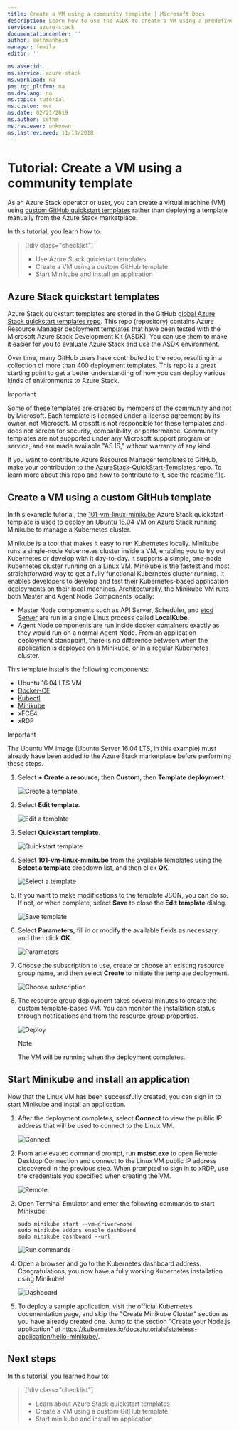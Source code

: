 ```yaml
---
title: Create a VM using a community template | Microsoft Docs
description: Learn how to use the ASDK to create a VM using a predefined template and a GitHub custom template.
services: azure-stack
documentationcenter: ''
author: sethmanheim
manager: femila
editor: ''

ms.assetid: 
ms.service: azure-stack
ms.workload: na
pms.tgt_pltfrm: na
ms.devlang: na
ms.topic: tutorial
ms.custom: mvc
ms.date: 02/21/2019
ms.author: sethm
ms.reviewer: unknown
ms.lastreviewed: 11/13/2018
---
```


# Tutorial: Create a VM using a community template

As an Azure Stack operator or user, you can create a virtual machine (VM) using [custom GitHub quickstart templates](https://github.com/Azure/AzureStack-QuickStart-Templates) rather than deploying a template manually from the Azure Stack marketplace.

In this tutorial, you learn how to:

> [!div class="checklist"]
> * Use Azure Stack quickstart templates
> * Create a VM using a custom GitHub template
> * Start Minikube and install an application

## Azure Stack quickstart templates

Azure Stack quickstart templates are stored in the GitHub [global Azure Stack quickstart templates repo](https://github.com/Azure/AzureStack-QuickStart-Templates). This repo (repository) contains Azure Resource Manager deployment templates that have been tested with the Microsoft Azure Stack Development Kit (ASDK). You can use them to make it easier for you to evaluate Azure Stack and use the ASDK environment.

Over time, many GitHub users have contributed to the repo, resulting in a collection of more than 400 deployment templates. This repo is a great starting point to get a better understanding of how you can deploy various kinds of environments to Azure Stack.

>[!IMPORTANT]
> Some of these templates are created by members of the community and not by Microsoft. Each template is licensed under a license agreement by its owner, not Microsoft. Microsoft is not responsible for these templates and does not screen for security, compatibility, or performance. Community templates are not supported under any Microsoft support program or service, and are made available "AS IS," without warranty of any kind.

If you want to contribute Azure Resource Manager templates to GitHub, make your contribution to the [AzureStack-QuickStart-Templates](https://github.com/Azure/AzureStack-QuickStart-Templates) repo. To learn more about this repo and how to contribute to it, see the [readme file](https://github.com/Azure/AzureStack-QuickStart-Templates/blob/master/README.md).

## Create a VM using a custom GitHub template

In this example tutorial, the [101-vm-linux-minikube](https://github.com/Azure/AzureStack-QuickStart-Templates/tree/master/101-vm-linux-minikube) Azure Stack quickstart template is used to deploy an Ubuntu 16.04 VM on Azure Stack running Minikube to manage a Kubernetes cluster.

Minikube is a tool that makes it easy to run Kubernetes locally. Minikube runs a single-node Kubernetes cluster inside a VM, enabling you to try out Kubernetes or develop with it day-to-day. It supports a simple, one-node Kubernetes cluster running on a Linux VM. Minikube is the fastest and most straightforward way to get a fully functional Kubernetes cluster running. It enables developers to develop and test their Kubernetes-based application deployments on their local machines. Architecturally, the Minikube VM runs both Master and Agent Node Components locally:

* Master Node components such as API Server, Scheduler, and [etcd Server](https://coreos.com/etcd/) are run in a single Linux process called **LocalKube**.
* Agent Node components are run inside docker containers exactly as they would run on a normal Agent Node. From an application deployment standpoint, there is no difference between when the application is deployed on a Minikube, or in a regular Kubernetes cluster.

This template installs the following components:

* Ubuntu 16.04 LTS VM
* [Docker-CE](https://download.docker.com/linux/ubuntu)
* [Kubectl](https://storage.googleapis.com/kubernetes-release/release/v1.8.0/bin/linux/amd64/kubectl)
* [Minikube](https://storage.googleapis.com/minikube/releases/latest/minikube-linux-amd64)
* xFCE4
* xRDP

> [!IMPORTANT]
> The Ubuntu VM image (Ubuntu Server 16.04 LTS, in this example) must already have been added to the Azure Stack marketplace before performing these steps.

1. Select **+ Create a resource**, then **Custom**, then **Template deployment**.

    ![Create a template](media/azure-stack-create-vm-template/1.PNG)

2. Select **Edit template**.

    ![Edit a template](media/azure-stack-create-vm-template/2.PNG)

3. Select **Quickstart template**.

    ![Quickstart template](media/azure-stack-create-vm-template/3.PNG)

4. Select **101-vm-linux-minikube** from the available templates using the **Select a template** dropdown list, and then click **OK**.

    ![Select a template](media/azure-stack-create-vm-template/4.PNG)

5. If you want to make modifications to the template JSON, you can do so. If not, or when complete, select **Save** to close the **Edit template** dialog.

    ![Save template](media/azure-stack-create-vm-template/5.PNG)

6. Select **Parameters**, fill in or modify the available fields as necessary, and then click **OK**.

    ![Parameters](media/azure-stack-create-vm-template/6.PNG)

7. Choose the subscription to use, create or choose an existing resource group name, and then select **Create** to initiate the template deployment.

    ![Choose subscription](media/azure-stack-create-vm-template/7.PNG)

8. The resource group deployment takes several minutes to create the custom template-based VM. You can monitor the installation status through notifications and from the resource group properties.

    ![Deploy](media/azure-stack-create-vm-template/8.PNG)

    >[!NOTE]
    > The VM will be running when the deployment completes.

## Start Minikube and install an application

Now that the Linux VM has been successfully created, you can sign in to start Minikube and install an application.

1. After the deployment completes, select **Connect** to view the public IP address that will be used to connect to the Linux VM.

    ![Connect](media/azure-stack-create-vm-template/9.PNG)

2. From an elevated command prompt, run **mstsc.exe** to open Remote Desktop Connection and connect to the Linux VM public IP address discovered in the previous step. When prompted to sign in to xRDP, use the credentials you specified when creating the VM.

    ![Remote](media/azure-stack-create-vm-template/10.PNG)

3. Open Terminal Emulator and enter the following commands to start Minikube:

    ```shell
    sudo minikube start --vm-driver=none
    sudo minikube addons enable dashboard
    sudo minikube dashboard --url
    ```

    ![Run commands](media/azure-stack-create-vm-template/11.PNG)

4. Open a browser and go to the Kubernetes dashboard address. Congratulations, you now have a fully working Kubernetes installation using Minikube!

    ![Dashboard](media/azure-stack-create-vm-template/12.PNG)

5. To deploy a sample application, visit the official Kubernetes documentation page, and skip the "Create Minikube Cluster" section as you have already created one. Jump to the section "Create your Node.js application" at https://kubernetes.io/docs/tutorials/stateless-application/hello-minikube/.

## Next steps

In this tutorial, you learned how to:

> [!div class="checklist"]
> * Learn about Azure Stack quickstart templates
> * Create a VM using a custom GitHub template
> * Start minikube and install an application
